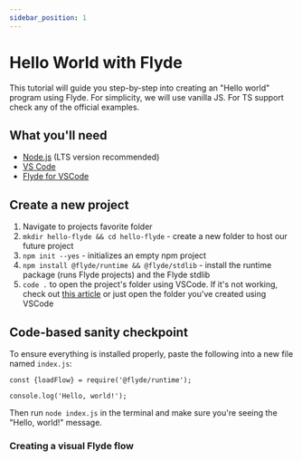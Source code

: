 ```yaml
---
sidebar_position: 1
---
```


# Hello World with Flyde

This tutorial will guide you step-by-step into creating an "Hello world" program using Flyde. For simplicity, we will use vanilla JS. For TS support check any of the official examples.


## What you'll need

- [Node.js](https://nodejs.org/en/download/) (LTS version recommended)
- [VS Code](https://code.visualstudio.com/)
- [Flyde for VSCode](https://marketplace.visualstudio.com/items?itemName=flyde.flyde-vscode)


## Create a new project

1. Navigate to projects favorite folder
1. `mkdir hello-flyde && cd hello-flyde` - create a new folder to host our future project
2. `npm init --yes` - initializes an empty npm project
3. `npm install @flyde/runtime && @flyde/stdlib` - install the runtime package (runs Flyde projects) and the Flyde stdlib
4. `code .` to open the project's folder using VSCode. If it's not working, check out [this article](https://code.visualstudio.com/docs/editor/command-line#_code-is-not-recognized-as-an-internal-or-external-command) or just open the folder you've created using VSCode

## Code-based sanity checkpoint

To ensure everything is installed properly, paste the following into a new file named `index.js`:
```
const {loadFlow} = require('@flyde/runtime');

console.log('Hello, world!');
```

Then run `node index.js` in the terminal and make sure you're seeing the "Hello, world!" message.

### Creating a visual Flyde flow





